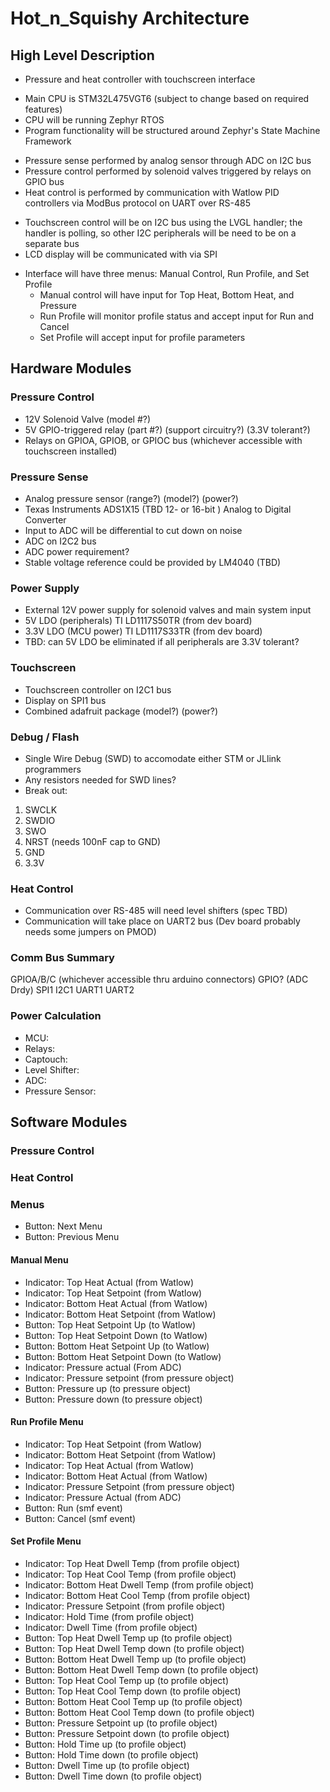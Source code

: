 # Hot_n_Squishy Architecture

## High Level Description

<ul>
<li>Pressure and heat controller with touchscreen interface  
</ul>

<ul>
<li>Main CPU is STM32L475VGT6 (subject to change based on required features)
<li>CPU will be running Zephyr RTOS
<li>Program functionality will be structured around Zephyr's State Machine Framework
</ul>

<ul>
<li>Pressure sense performed by analog sensor through ADC on I2C bus
<li>Pressure control performed by solenoid valves triggered by relays on GPIO bus
<li>Heat control is performed by communication with Watlow PID controllers via ModBus protocol on UART over RS-485
</ul>

<ul>
<li>Touchscreen control will be on I2C bus using the LVGL handler; the handler is polling, so other I2C peripherals will be need to be on a separate bus
<li>LCD display will be communicated with via SPI
</ul>

<ul>
<li>Interface will have three menus: Manual Control, Run Profile, and Set Profile
<ul>
<li>Manual control will have input for Top Heat, Bottom Heat, and Pressure
<li>Run Profile will monitor profile status and accept input for Run and Cancel
<li>Set Profile will accept input for profile parameters
</ul>
</ul>

## Hardware Modules

### Pressure Control

- 12V Solenoid Valve (model #?)
- 5V GPIO-triggered relay (part #?) (support circuitry?) (3.3V tolerant?)
- Relays on GPIOA, GPIOB, or GPIOC bus (whichever accessible with touchscreen installed)

### Pressure Sense

- Analog pressure sensor (range?) (model?) (power?)
- Texas Instruments ADS1X15 (TBD 12- or 16-bit ) Analog to Digital Converter
- Input to ADC will be differential to cut down on noise
- ADC on I2C2 bus
- ADC power requirement?
- Stable voltage reference could be provided by LM4040 (TBD)

### Power Supply

- External 12V power supply for solenoid valves and main system input
- 5V LDO (peripherals) TI LD1117S50TR (from dev board)
- 3.3V LDO (MCU power) TI LD1117S33TR (from dev board)
- TBD: can 5V LDO be eliminated if all peripherals are 3.3V tolerant?

### Touchscreen 

- Touchscreen controller on I2C1 bus
- Display on SPI1 bus
- Combined adafruit package (model?) (power?)

### Debug / Flash

- Single Wire Debug (SWD) to accomodate either STM or JLlink programmers
- Any resistors needed for SWD lines?
- Break out:

1. SWCLK
2. SWDIO
3. SWO
4. NRST (needs 100nF cap to GND)
5. GND
6. 3.3V

### Heat Control

- Communication over RS-485 will need level shifters (spec TBD)
- Communication will take place on UART2 bus (Dev board probably needs some jumpers on PMOD)

### Comm Bus Summary

GPIOA/B/C (whichever accessible thru arduino connectors)
GPIO? (ADC Drdy)
SPI1
I2C1
UART1
UART2

### Power Calculation

<ul>
<li>MCU:
<li>Relays:
<li>Captouch:
<li>Level Shifter:
<li>ADC:
<li>Pressure Sensor:
</ul>

## Software Modules

### Pressure Control

### Heat Control

### Menus

- Button: Next Menu
- Button: Previous Menu

#### Manual Menu

- Indicator: Top Heat Actual (from Watlow)
- Indicator: Top Heat Setpoint (from Watlow)
- Indicator: Bottom Heat Actual (from Watlow)
- Indicator: Bottom Heat Setpoint (from Watlow)
- Button: Top Heat Setpoint Up (to Watlow)
- Button: Top Heat Setpoint Down (to Watlow)
- Button: Bottom Heat Setpoint Up (to Watlow)
- Button: Bottom Heat Setpoint Down (to Watlow)
- Indicator: Pressure actual (From ADC)
- Indicator: Pressure setpoint (from pressure object)
- Button: Pressure up (to pressure object)
- Button: Pressure down (to pressure object)

#### Run Profile Menu

- Indicator: Top Heat Setpoint (from Watlow)
- Indicator: Bottom Heat Setpoint (from Watlow)
- Indicator: Top Heat Actual (from Watlow)
- Indicator: Bottom Heat Actual (from Watlow)
- Indicator: Pressure Setpoint (from pressure object)
- Indicator: Pressure Actual (from ADC)
- Button: Run (smf event)
- Button: Cancel (smf event)

#### Set Profile Menu
- Indicator: Top Heat Dwell Temp (from profile object)
- Indicator: Top Heat Cool Temp (from profile object)
- Indicator: Bottom Heat Dwell Temp (from profile object)
- Indicator: Bottom Heat Cool Temp (from profile object)
- Indicator: Pressure Setpoint (from profile object)
- Indicator: Hold Time (from profile object)
- Indicator: Dwell Time (from profile object)
- Button: Top Heat Dwell Temp up (to profile object)
- Button: Top Heat Dwell Temp down (to profile object)
- Button: Bottom Heat Dwell Temp up (to profile object)
- Button: Bottom Heat Dwell Temp down (to profile object)
- Button: Top Heat Cool Temp up (to profile object)
- Button: Top Heat Cool Temp down (to profile object)
- Button: Bottom Heat Cool Temp up (to profile object)
- Button: Bottom Heat Cool Temp down (to profile object)
- Button: Pressure Setpoint up (to profile object)
- Button: Pressure Setpoint down (to profile object)
- Button: Hold Time up (to profile object)
- Button: Hold Time down (to profile object)
- Button: Dwell Time up (to profile object)
- Button: Dwell Time down (to profile object)


